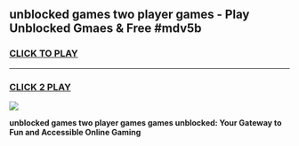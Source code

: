 
## unblocked games two player games - Play Unblocked Gmaes & Free #mdv5b
<h3>
<a href="https://premium.freeplayer.one?title=unblocked_games_two_player_games&ref=03M">CLICK TO PLAY</a></h3>
<hr>

<h3>
<a href="https://premium.freeplayer.one?title=unblocked_games_two_player_games&ref=03M">CLICK 2 PLAY</a>
  
</h3>

<a href="https://premium.freeplayer.one?title=unblocked_games_two_player_games&ref=03M"><img src="https://clearcache.store/games.png"></a>


**unblocked games two player games games unblocked: Your Gateway to Fun and Accessible Online Gaming**
